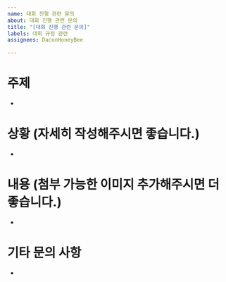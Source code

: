 ```yaml
---
name: 대회 진행 관련 문의
about: 대회 진행 관련 문의
title: "[대회 진행 관련 문의]"
labels: 대회 규정 관련
assignees: DaconHoneyBee

---
```


# 주제
- 

# 상황 (자세히 작성해주시면 좋습니다.)
- 

# 내용 (첨부 가능한 이미지 추가해주시면 더 좋습니다.)
- 

# 기타 문의 사항
-
